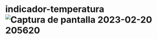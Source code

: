 # indicador-temperatura![Captura de pantalla 2023-02-20 205620](https://user-images.githubusercontent.com/57376369/220197338-2b214f9e-8e7e-41d4-af32-3a832d5ad359.jpg)
